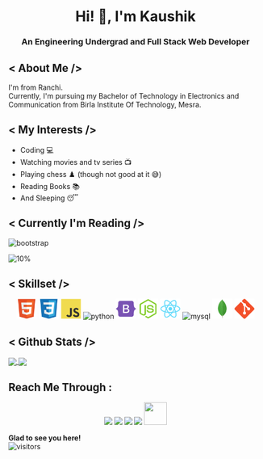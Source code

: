 <h1 align="center">Hi! 👋, I'm Kaushik </h1>
<h3 align="center">An Engineering Undergrad and Full Stack Web Developer</h3>

## \< About Me \/\>

I'm from Ranchi.
<br/>
Currently, I'm pursuing my Bachelor of Technology in Electronics and Communication from Birla Institute Of Technology, Mesra.

## \< My Interests \/\>

- Coding 💻
- Watching movies and tv series 📺
- Playing chess ♟️ (though not good at it 😅)
- Reading Books 📚
- And Sleeping 😴

## \< Currently I'm Reading \/\>
<img src='https://external-content.duckduckgo.com/iu/?u=https%3A%2F%2Fi.gr-assets.com%2Fimages%2FS%2Fcompressed.photo.goodreads.com%2Fbooks%2F1588286863l%2F634583._SY475_.jpg&f=1&nofb=1' alt='bootstrap' width='200' height='200'>

![10%](https://progress-bar.dev/10/?title=Read)

## \< Skillset \/\>
<p align="center"><img src='https://raw.githubusercontent.com/devicons/devicon/master/icons/html5/html5-original.svg' alt='html' width='40' height='40'> <img src='https://github.com/devicons/devicon/blob/master/icons/css3/css3-original.svg' alt='css' width='40' height='40'>
<img src='https://raw.githubusercontent.com/devicons/devicon/master/icons/javascript/javascript-original.svg' alt='js' width='40' height='40'>
<img src="https://cdn.jsdelivr.net/gh/devicons/devicon/icons/python/python-original.svg" alt='python' width='40' height='40'/> 
<img src='https://raw.githubusercontent.com/devicons/devicon/master/icons/bootstrap/bootstrap-plain.svg' alt='bootstrap' width='40' height='40'>
<img src='https://raw.githubusercontent.com/devicons/devicon/master/icons/nodejs/nodejs-original.svg' alt='nodejs' width='40' height='40'> 
<img src='https://raw.githubusercontent.com/devicons/devicon/master/icons/react/react-original.svg' alt='reactjs' width='40' height='40'>
<img src="https://cdn.jsdelivr.net/gh/devicons/devicon/icons/mysql/mysql-original.svg" alt='mysql' width='40' height='40'/>
<img src='https://github.com/devicons/devicon/blob/master/icons/mongodb/mongodb-original.svg' alt='mongo' width='40' height='40'>
<img src='https://raw.githubusercontent.com/devicons/devicon/master/icons/git/git-original.svg' alt='git' width='40' height='40'></p>

## \< Github Stats \/\>

<a href="#">
  <img align="center" src="https://github-readme-stats.vercel.app/api?username=kk77777&show_icons=true&hide_border=true&&count_private=true&include_all_commits=true" />
</a>
<a href="#">
  <img align="center" src="https://github-readme-stats.vercel.app/api/top-langs/?username=kk77777&layout=compact&langs_count=4&theme=cobalt" />
</a>

## Reach Me Through :
<p align="center"><a href='mailto:kaushikgattani@gmail.com' target='_blank'><img src="https://img.icons8.com/fluent/48/000000/gmail--v2.png"/></a>
<a target='_blank' href='https://discordapp.com/users/kaushik#9295'><img src="https://img.icons8.com/color/48/000000/discord-new-logo.png"/></a>
<a target='_blank' href='https://www.linkedin.com/in/kaushik-kumar-gattani-7831b3195/'><img src="https://img.icons8.com/fluent/48/000000/linkedin.png"/></a>
<a target='_blank' href='https://twitter.com/GattaniKaushik'><img src="https://img.icons8.com/color/48/000000/twitter--v1.png"/></a>
<a target='_blank' href='https://medium.com/@kaushikgattani'><img src="https://img.icons8.com/ios-filled/50/000000/medium-new.png" width='45' height='45'/></a></p>

<strong>Glad to see you here!</strong>
<br>
![visitors](https://visitor-badge.glitch.me/badge?page_id=kk77777.kk77777)
